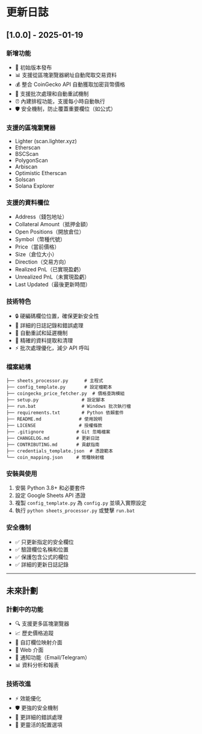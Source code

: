 # 更新日誌

## [1.0.0] - 2025-01-19

### 新增功能
- 🚀 初始版本發布
- 📊 支援從區塊瀏覽器網址自動爬取交易資料
- 💰 整合 CoinGecko API 自動獲取加密貨幣價格
- 🔄 支援批次處理和自動重試機制
- ⏰ 內建排程功能，支援每小時自動執行
- 🛡️ 安全機制，防止覆蓋重要欄位（如公式）

### 支援的區塊瀏覽器
- Lighter (scan.lighter.xyz)
- Etherscan
- BSCScan
- PolygonScan
- Arbiscan
- Optimistic Etherscan
- Solscan
- Solana Explorer

### 支援的資料欄位
- Address（錢包地址）
- Collateral Amount（抵押金額）
- Open Positions（開放倉位）
- Symbol（幣種代號）
- Price（當前價格）
- Size（倉位大小）
- Direction（交易方向）
- Realized PnL（已實現盈虧）
- Unrealized PnL（未實現盈虧）
- Last Updated（最後更新時間）

### 技術特色
- 🔒 硬編碼欄位位置，確保更新安全性
- 📝 詳細的日誌記錄和錯誤處理
- 🔄 自動重試和延遲機制
- 🎯 精確的資料提取和清理
- ⚡ 批次處理優化，減少 API 呼叫

### 檔案結構
```
├── sheets_processor.py      # 主程式
├── config_template.py       # 設定檔範本
├── coingecko_price_fetcher.py  # 價格查詢模組
├── setup.py                # 設定腳本
├── run.bat                 # Windows 批次執行檔
├── requirements.txt        # Python 依賴套件
├── README.md              # 使用說明
├── LICENSE                # 授權條款
├── .gitignore            # Git 忽略檔案
├── CHANGELOG.md          # 更新日誌
├── CONTRIBUTING.md       # 貢獻指南
├── credentials_template.json  # 憑證範本
└── coin_mapping.json     # 幣種映射檔
```

### 安裝與使用
1. 安裝 Python 3.8+ 和必要套件
2. 設定 Google Sheets API 憑證
3. 複製 `config_template.py` 為 `config.py` 並填入實際設定
4. 執行 `python sheets_processor.py` 或雙擊 `run.bat`

### 安全機制
- ✅ 只更新指定的安全欄位
- ✅ 驗證欄位名稱和位置
- ✅ 保護包含公式的欄位
- ✅ 詳細的更新日誌記錄

---

## 未來計劃

### 計劃中的功能
- 🔍 支援更多區塊瀏覽器
- 📈 歷史價格追蹤
- 🎨 自訂欄位映射介面
- 📱 Web 介面
- 🔔 通知功能（Email/Telegram）
- 📊 資料分析和報表

### 技術改進
- ⚡ 效能優化
- 🛡️ 更強的安全機制
- 📝 更詳細的錯誤處理
- 🔧 更靈活的配置選項 